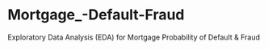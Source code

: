 # Mortgage_-Default-Fraud
Exploratory Data Analysis (EDA) for Mortgage Probability of Default &amp; Fraud
